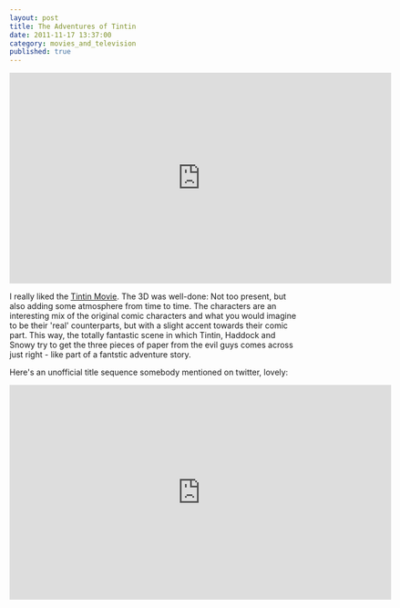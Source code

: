 ```yaml
---
layout: post
title: The Adventures of Tintin
date: 2011-11-17 13:37:00
category: movies_and_television
published: true
---
```

<iframe width="670" height="370" src="https://www.youtube-nocookie.com/embed/nlE4kXKwG7Y?rel=0" frameborder="0" allowfullscreen></iframe>

I really liked the [Tintin Movie](http://www.imdb.com/title/tt0983193/). The 3D was well-done: Not too present, but also adding some atmosphere from time to time. The characters are an interesting mix of the original comic characters and what you would imagine to be their 'real' counterparts, but with a slight accent towards their comic part. This way, the totally fantastic scene in which Tintin, Haddock and Snowy try to get the three pieces of paper from the evil guys comes across just right - like part of a fantstic adventure story.

Here's an unofficial title sequence somebody mentioned on twitter, lovely:  

<iframe src="http://player.vimeo.com/video/30402976?portrait=0&amp;color=ffffff" width="670" height="377" frameborder="0" webkitAllowFullScreen allowFullScreen></iframe>
